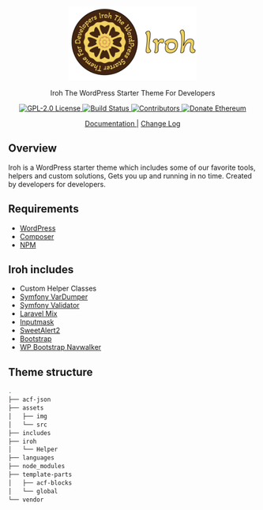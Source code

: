 <p align="center">
  <a href="https://github.com/mattiasghodsian/Iroh/">
    <img alt="Iroh" src="assets/img/iroh.png?raw=true" height="150">
  </a>
  <p  align="center">Iroh The WordPress Starter Theme For Developers</p>
</p>

<p align="center">
  <a href="LICENSE">
    <img alt="GPL-2.0 License" src="https://img.shields.io/badge/license-GPL--2.0-purple/?style=flat-square" />
  </a>
  <a href="https://github.com/mattiasghodsian/Iroh/">
    <img alt="Build Status" src="https://img.shields.io/github/stars/mattiasghodsian/iroh?style=flat-square" />
  </a>
  <a href="https://github.com/mattiasghodsian/Iroh/">
    <img alt="Contributors" src="https://img.shields.io/github/contributors/mattiasghodsian/iroh?style=flat-square">  
  </a>
  <a href="LICENSE">
    <img alt="Donate Ethereum" src="https://img.shields.io/static/v1?label=donate&message=ethereum&color=blue&style=flat-square" />
  </a>
</p>

<p align="center">
  <a href="https://github.com/mattiasghodsian/Iroh/wiki">
    Documentation
  </a>
  |
  <a href="CHANGELOG">
    Change Log 
  </a>
</p>

## Overview
Iroh is a WordPress starter theme which includes some of our favorite tools, helpers and custom solutions, Gets you up and running in no time. Created by developers for developers.

## Requirements

- [WordPress](https://wordpress.org/download/)
- [Composer](https://getcomposer.org/doc/00-intro.md)
- [NPM](https://www.npmjs.com/get-npm)


## Iroh includes 

- Custom Helper Classes
- [Symfony VarDumper](https://github.com/symfony/var-dumper)
- [Symfony Validator](https://github.com/symfony/validator)
- [Laravel Mix](https://www.npmjs.com/package/laravel-mix)
- [Inputmask](https://github.com/RobinHerbots/Inputmask)
- [SweetAlert2](https://github.com/sweetalert2/sweetalert2)
- [Bootstrap](https://getbootstrap.com/)
- [WP Bootstrap Navwalker](https://github.com/wp-bootstrap/wp-bootstrap-navwalker)

## Theme structure
```bash
.
├── acf-json
├── assets
│   ├── img
│   └── src
├── includes
├── iroh
│   └── Helper
├── languages
├── node_modules
├── template-parts
│   ├── acf-blocks
│   └── global
└── vendor
```